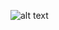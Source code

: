 ![alt text]([http://url/to/img.png](https://github.com/SAKSHAM1SHARMA/Python_Projects/blob/main/img/Bank_Management.png))
